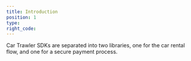 ```yaml
---
title: Introduction
position: 1
type:
right_code:
---
```



Car Trawler SDKs are separated into two libraries, one for the car rental flow, and one for a secure payment process.